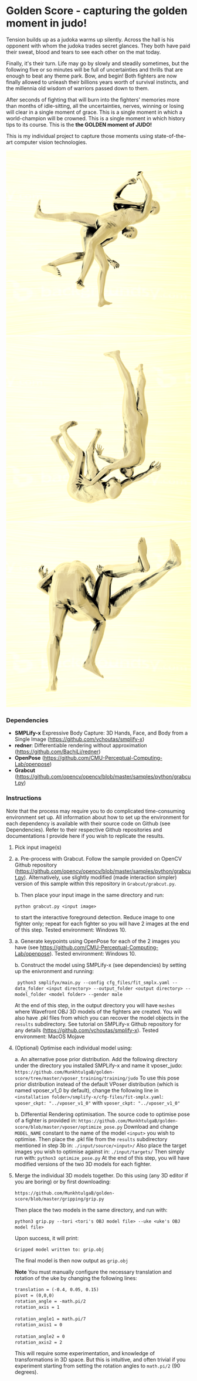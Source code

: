 # Golden Score - capturing the golden moment in judo!

Tension builds up as a judoka warms up silently. Across the hall is his opponent with whom the judoka trades secret glances. They both have paid their sweat, blood and tears to see each other on the mat today. 

Finally, it's their turn. Life may go by slowly and steadily sometimes, but the following five or so minutes will be full of uncertainties and thrills that are enough to beat any theme park. Bow, and begin! Both fighters are now finally allowed to unleash their billions years worth of survival instincts, and the millennia old wisdom of warriors passed down to them. 

After seconds of fighting that will burn into the fighters' memories more than months of idle-sitting, all the uncertainties, nerves, winning or losing will clear in a single moment of grace. This is a single moment in which a world-champion will be crowned. This is a single moment in which history tips to its course. This is the **the GOLDEN moment of JUDO!**

This is my individual project to capture those moments using state-of-the-art computer vision technologies.

<img src="https://github.com/MunkhtulgaB/golden-score/blob/master/finished_models/gold_images/osotogari.obj.png" alt="Osotogari by Munkhtulga Battogtokh"/> 
<img src="https://github.com/MunkhtulgaB/golden-score/blob/master/finished_models/gold_images/tomoenage.obj.png" alt="Tomoenage by Shohei Ono"/> 
<img src="https://github.com/MunkhtulgaB/golden-score/blob/master/finished_models/gold_images/osoto_fonseca.obj.png" alt="Osotogari by Fonseca Jorge"/>

### Dependencies
* **SMPLify-x** Expressive Body Capture: 3D Hands, Face, and Body from a Single Image (https://github.com/vchoutas/smplify-x)
* **redner**: Differentiable rendering without approximation (https://github.com/BachiLi/redner)
* **OpenPose** (https://github.com/CMU-Perceptual-Computing-Lab/openpose)
* **Grabcut** (https://github.com/opencv/opencv/blob/master/samples/python/grabcut.py)

### Instructions

Note that the process may require you to do complicated time-consuming environment set up. All information about how to set up the environment for each dependency is available with their source code on Github (see Dependencies). Refer to their respective Github repositories and documentations I provide here if you wish to replicate the results.


1. Pick input image(s)
2. a. Pre-process with Grabcut. Follow the sample provided on OpenCV Github repository (https://github.com/opencv/opencv/blob/master/samples/python/grabcut.py). Alternatively, use slightly modified (made interaction simpler) version of this sample within this repository in `Grabcut/grabcut.py`.
   
   b. Then place your input image in the same directory and run:
      ```
      python grabcut.py <input image>
      ```
    to start the interactive foreground detection. Reduce image to one fighter only; repeat for each fighter so you will have 2 images at the end of this step. Tested environment: Windows 10.
3. a. Generate keypoints using OpenPose for each of the 2 images you have (see https://github.com/CMU-Perceptual-Computing-Lab/openpose). Tested environment: Windows 10.
   
   b. Construct the model using SMPLify-x (see dependencies) by setting up the enivronment and running:
      ```
       python3 smplifyx/main.py --config cfg_files/fit_smplx.yaml --data_folder <input directory> --output_folder <output directory> --model_folder <model folder> --gender male 
      ```
      At the end of this step, in the output directory you will have `meshes` where Wavefront OBJ 3D models of the fighters are created. You will also have .pkl files from which you can recover the model objects in the `results` subdirectory. See tutorial on SMPLify-x Github repository for any details (https://github.com/vchoutas/smplify-x). Tested environment: MacOS Mojave
        
4. (Optional) Optimise each individual model using:

   a. An alternative pose prior distribution. Add the following directory under the directory you installed SMPLify-x and name it vposer_judo:
           ```
           https://github.com/MunkhtulgaB/golden-score/tree/master/vposer_training/training/judo
           ```
        To use this pose prior distribution instead of the default VPoser distribution (which is named vposer_v1_0 by default), change the following line in `<installation folder>/smplify-x/cfg-files/fit-smplx.yaml`: 
           ```
           vposer_ckpt: "../vposer_v1_0"
           ```
           with 
           ```
           vposer_ckpt: "../vposer_v1_0"
           ```

     b. Differential Rendering optimisation. The source code to optimise pose of a fighter is provided in:
           ```
           https://github.com/MunkhtulgaB/golden-score/blob/master/vposer/optimize_pose.py
           ```
      Download and change `MODEL_NAME` constant to the name of the model `<input>` you wish to optimise. Then place the .pkl file    from the `results` subdirectory mentioned in step 3b in: 
           ```
           ./input/source/<input>/
           ```
           Also place the target images you wish to optimise against in:
           ```
           ./input/targets/
           ```
           Then simply run with: 
           ```
           python3 optimize_pose.py
           ``` 
    At the end of this step, you will have modified versions of the two 3D models for each fighter.
    
5. Merge the individual 3D models together. Do this using (any 3D editor if you are boring) or by first downloading:
    ```
    https://github.com/MunkhtulgaB/golden-score/blob/master/gripping/grip.py
    ```
    
    Then place the two models in the same directory, and run with:
    
    ```
    python3 grip.py --tori <tori's OBJ model file> --uke <uke's OBJ model file>
    ```
    
    Upon success, it will print: 
    ```
    Gripped model written to: grip.obj
    ```
    
    The final model is then now output as `grip.obj`
    
    **Note** You must manually configure the necessary translation and rotation of the uke by changing the following lines:
    ```
    translation = (-0.4, 0.05, 0.15)
    pivot = (0,0,0)
    rotation_angle = -math.pi/2
    rotation_axis = 1

    rotation_angle1 = math.pi/7
    rotation_axis1 = 0

    rotation_angle2 = 0
    rotation_axis2 = 2
    ```
    
    This will require some experimentation, and knowledge of transformations in 3D space. But this is intuitive, and often trivial if you experiment starting from setting the rotation angles to `math.pi/2` (90 degrees).
